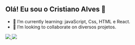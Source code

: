 ## Olá! Eu sou o Cristiano Alves 👋

- 🌱 I’m currently learning: javaScript, Css, HTML e React.
- 👯 I’m looking to collaborate on diversos projetos.

<div>
  <a href="https://beacons.ai/Cristiano-Alves01">
  <img heigth-"180cm" src="https://github-redme-stats.vercel.app/api?username=Cristiano-Alves01&show_icons-true&theme-dracula&include_all_commits-true&count_private-true"/>
   <img heigth-"180cm" src="https://github-redme-stats.vercel.app/api/top-langs/?username=Cristiano-Alves01&layout-compact&langs_count-16&theme-dracula"/>
    
</div>








